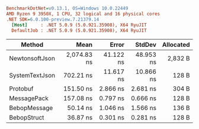 ``` ini

BenchmarkDotNet=v0.13.1, OS=Windows 10.0.22449
AMD Ryzen 9 3950X, 1 CPU, 32 logical and 16 physical cores
.NET SDK=6.0.100-preview.7.21379.14
  [Host]     : .NET 5.0.9 (5.0.921.35908), X64 RyuJIT
  DefaultJob : .NET 5.0.9 (5.0.921.35908), X64 RyuJIT


```
|         Method |        Mean |     Error |    StdDev | Allocated |
|--------------- |------------:|----------:|----------:|----------:|
| NewtonsoftJson | 2,074.83 ns | 41.122 ns | 48.953 ns |   2,832 B |
| SystemTextJson |   702.21 ns | 11.617 ns | 10.866 ns |     128 B |
|       Protobuf |   151.50 ns |  2.866 ns |  2.681 ns |     304 B |
|    MessagePack |   157.08 ns |  0.797 ns |  0.666 ns |     128 B |
|   BebopMessage |    50.14 ns |  1.046 ns |  1.566 ns |     136 B |
|    BebopStruct |    36.87 ns |  0.301 ns |  0.281 ns |     128 B |
